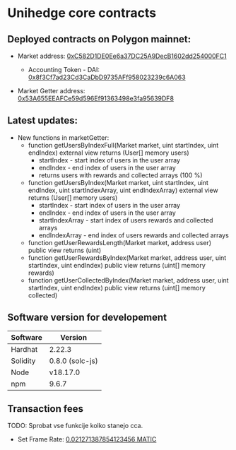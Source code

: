 # Unihedge core contracts
## Deployed contracts on Polygon mainnet:


* Market address: [0xC582D1DE0Ee6a37DC25A9DecB1602dd254000FC1](https://polygonscan.com/address/0xC582D1DE0Ee6a37DC25A9DecB1602dd254000FC1)
    * Accounting Token - DAI: [0x8f3Cf7ad23Cd3CaDbD9735AFf958023239c6A063](https://polygonscan.com/address/0x8f3Cf7ad23Cd3CaDbD9735AFf958023239c6A063)  

* Market Getter address: [0x53A655EEAFCe59d596Ef91363498e3fa95639DF8](https://polygonscan.com/address/0x53A655EEAFCe59d596Ef91363498e3fa95639DF8)

## Latest updates:
* New functions in marketGetter:    
    * function getUsersByIndexFull(Market market, uint startIndex, uint endIndex) external view returns (User[] memory users)
        * startIndex - start index of users in the user array
        * endIndex - end index of users in the user array
        * returns users with rewards and collected arrays (100 %)
    * function getUsersByIndex(Market market, uint startIndex, uint endIndex, uint startIndexArray, uint endIndexArray) external view returns (User[] memory users)
        * startIndex - start index of users in the user array
        * endIndex - end index of users in the user array
        * startIndexArray - start index of users rewards and collected arrays
        * endIndexArray - end index of users rewards and collected arrays
    * function getUserRewardsLength(Market market, address user) public view returns (uint)
    * function getUserRewardsByIndex(Market market, address user, uint startIndex, uint endIndex) public view returns (uint[] memory rewards)
    * function getUserCollectedByIndex(Market market, address user, uint startIndex, uint endIndex) public view returns (uint[] memory collected)



## Software version for developement
Software | Version
------------- | -------------
Hardhat  | 2.22.3
Solidity  | 0.8.0 (solc-js)
Node | v18.17.0
npm | 9.6.7


## Transaction fees
TODO: Sprobat vse funkcije kolko stanejo cca.
* Set Frame Rate: [0.021271387854123456 MATIC](https://polygonscan.com/tx/0xa94618edbc1149304a1a99fca82da961ec577b824da5ac7c30117914013b4815)



